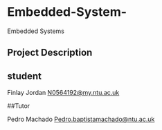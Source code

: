 # Embedded-System-
Embedded Systems

## Project Description

## student

Finlay Jordan <N0564192@my.ntu.ac.uk>

##Tutor

Pedro Machado <Pedro.baptistamachado@ntu.ac.uk>
